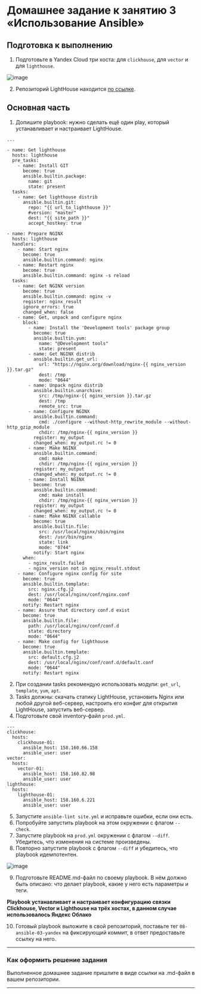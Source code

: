 # Домашнее задание к занятию 3 «Использование Ansible»

## Подготовка к выполнению

1. Подготовьте в Yandex Cloud три хоста: для `clickhouse`, для `vector` и для `lighthouse`.

![image](https://github.com/LexionN/SHDEVOPS-4/assets/124770915/aca2a149-0521-4e29-873b-dc99543f93ab)

2. Репозиторий LightHouse находится [по ссылке](https://github.com/VKCOM/lighthouse).

## Основная часть

1. Допишите playbook: нужно сделать ещё один play, который устанавливает и настраивает LightHouse.

```
...

- name: Get lighthouse
  hosts: lighthouse
  pre_tasks:
    - name: Install GIT
      become: true
      ansible.builtin.package:
        name: git
        state: present
  tasks:
    - name: Get lighthouse distrib
      ansible.builtin.git:
        repo: "{{ url_to_lighthouse }}"
        #version: "master"
        dest: "{{ site_path }}"
        accept_hostkey: true

- name: Prepare NGINX
  hosts: lighthouse
  handlers:
    - name: Start nginx
      become: true
      ansible.builtin.command: nginx
    - name: Restart nginx
      become: true
      ansible.builtin.command: nginx -s reload
  tasks:
    - name: Get NGINX version
      become: true
      ansible.builtin.command: nginx -v
      register: nginx_result
      ignore_errors: true
      changed_when: false
    - name: Get, unpack and configure nginx
      block:
        - name: Install the 'Development tools' package group
          become: true
          ansible.builtin.yum:
            name: "@Development tools"
            state: present
        - name: Get NGINX distrib
          ansible.builtin.get_url:
            url: "https://nginx.org/download/nginx-{{ nginx_version }}.tar.gz"
            dest: /tmp
            mode: "0644"
        - name: Unpack nginx distrib
          ansible.builtin.unarchive:
            src: /tmp/nginx-{{ nginx_version }}.tar.gz
            dest: /tmp
            remote_src: true
        - name: Configure NGINX
          ansible.builtin.command:
            cmd: ./configure --without-http_rewrite_module --without-http_gzip_module
            chdir: /tmp/nginx-{{ nginx_version }}
          register: my_output
          changed_when: my_output.rc != 0
        - name: Make NGINX
          ansible.builtin.command:
            cmd: make
            chdir: /tmp/nginx-{{ nginx_version }}
          register: my_output
          changed_when: my_output.rc != 0
        - name: Install NGINX
          become: true
          ansible.builtin.command:
            cmd: make install
            chdir: /tmp/nginx-{{ nginx_version }}
          register: my_output
          changed_when: my_output.rc != 0
        - name: Make NGINX callable
          become: true
          ansible.builtin.file:
            src: /usr/local/nginx/sbin/nginx
            dest: /usr/bin/nginx
            state: link
            mode: "0744"
          notify: Start nginx
      when:
        - nginx_result.failed
        - nginx_version not in nginx_result.stdout
    - name: Configure nginx config for site
      become: true
      ansible.builtin.template:
        src: nginx.cfg.j2
        dest: /usr/local/nginx/conf/nginx.conf
        mode: "0644"
      notify: Restart nginx
    - name: Assure that directory conf.d exist
      become: true
      ansible.builtin.file:
        path: /usr/local/nginx/conf/conf.d
        state: directory
        mode: "0644"
    - name: Make config for lighthouse
      become: true
      ansible.builtin.template:
        src: default.cfg.j2
        dest: /usr/local/nginx/conf/conf.d/default.conf
        mode: "0644"
      notify: Restart nginx

```

2. При создании tasks рекомендую использовать модули: `get_url`, `template`, `yum`, `apt`.
3. Tasks должны: скачать статику LightHouse, установить Nginx или любой другой веб-сервер, настроить его конфиг для открытия LightHouse, запустить веб-сервер.
4. Подготовьте свой inventory-файл `prod.yml`.

```
---
clickhouse:
  hosts:
    clickhouse-01:
      ansible_host: 158.160.66.158
      ansible_user: user
vector:
  hosts:
    vector-01:
      ansible_host: 158.160.82.98
      ansible_user: user
lighthouse:
  hosts:
    lighthouse-01:
      ansible_host: 158.160.6.221
      ansible_user: user
```

5. Запустите `ansible-lint site.yml` и исправьте ошибки, если они есть.
6. Попробуйте запустить playbook на этом окружении с флагом `--check`.
7. Запустите playbook на `prod.yml` окружении с флагом `--diff`. Убедитесь, что изменения на системе произведены.
8. Повторно запустите playbook с флагом `--diff` и убедитесь, что playbook идемпотентен.

![image](https://github.com/LexionN/SHDEVOPS-4/assets/124770915/6ec979b9-d78e-4b99-aa8a-845a2f8e25bd)

9. Подготовьте README.md-файл по своему playbook. В нём должно быть описано: что делает playbook, какие у него есть параметры и теги.

**Playbook устанавливает и настраивает конфигурацию связки Clickhouse, Vector и Lighthouse на трёх хостах, в данном случае использовалось Яндекс Облако**


10. Готовый playbook выложите в свой репозиторий, поставьте тег `08-ansible-03-yandex` на фиксирующий коммит, в ответ предоставьте ссылку на него.

---




### Как оформить решение задания

Выполненное домашнее задание пришлите в виде ссылки на .md-файл в вашем репозитории.

---
